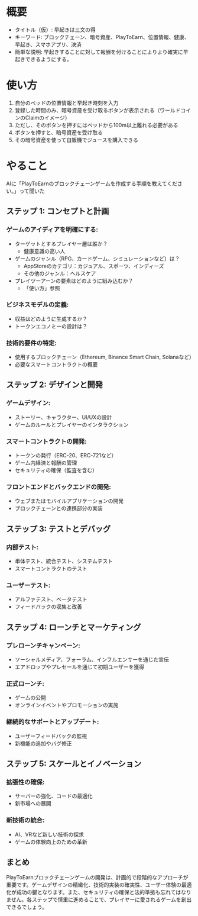 # 概要

- タイトル（仮）: 早起きは三文の得
- キーワード: ブロックチェーン、暗号資産、PlayToEarn、位置情報、健康、早起き、スマホアプリ、決済
- 簡単な説明: 早起きすることに対して報酬を付けることによりより確実に早起きできるようにする。

# 使い方

1. 自分のベッドの位置情報と早起き時刻を入力
2. 登録した時間のみ、暗号資産を受け取るボタンが表示される（ワールドコインのClaimのイメージ）
3. ただし、そのボタンを押すにはベッドから100m以上離れる必要がある
4. ボタンを押すと、暗号資産を受け取る
5. その暗号資産を使って自販機でジュースを購入できる

# やること

AIに「PlayToEarnのブロックチェーンゲームを作成する手順を教えてください。」って聞いた

## ステップ 1: コンセプトと計画
### ゲームのアイディアを明確にする:
- ターゲットとするプレイヤー層は誰か？
    - 健康意識の高い人
- ゲームのジャンル（RPG、カードゲーム、シミュレーションなど）は？
    - AppStoreのカテゴリ：カジュアル、スポーツ、インディーズ
    - その他のジャンル：ヘルスケア
- プレイツーアーンの要素はどのように組み込むか？
    - 「使い方」参照

### ビジネスモデルの定義:
- 収益はどのように生成するか？
- トークンエコノミーの設計は？

### 技術的要件の特定:
- 使用するブロックチェーン（Ethereum, Binance Smart Chain, Solanaなど）
- 必要なスマートコントラクトの概要

## ステップ 2: デザインと開発
### ゲームデザイン:
- ストーリー、キャラクター、UI/UXの設計
- ゲームのルールとプレイヤーのインタラクション

### スマートコントラクトの開発:
- トークンの発行（ERC-20、ERC-721など）
- ゲーム内経済と報酬の管理
- セキュリティの確保（監査を含む）

### フロントエンドとバックエンドの開発:
- ウェブまたはモバイルアプリケーションの開発
- ブロックチェーンとの連携部分の実装

## ステップ 3: テストとデバッグ
### 内部テスト:
- 単体テスト、統合テスト、システムテスト
- スマートコントラクトのテスト

### ユーザーテスト:
- アルファテスト、ベータテスト
- フィードバックの収集と改善

## ステップ 4: ローンチとマーケティング
### プレローンチキャンペーン:
- ソーシャルメディア、フォーラム、インフルエンサーを通じた宣伝
- エアドロップやプレセールを通じて初期ユーザーを獲得

### 正式ローンチ:
- ゲームの公開
- オンラインイベントやプロモーションの実施

### 継続的なサポートとアップデート:
- ユーザーフィードバックの監視
- 新機能の追加やバグ修正

## ステップ 5: スケールとイノベーション
### 拡張性の確保:
- サーバーの強化、コードの最適化
- 新市場への展開

### 新技術の統合:
- AI、VRなど新しい技術の探求
- ゲームの体験向上のための革新

## まとめ
PlayToEarnブロックチェーンゲームの開発は、計画的で段階的なアプローチが重要です。ゲームデザインの精緻化、技術的実装の確実性、ユーザー体験の最適化が成功の鍵となります。また、セキュリティの確保と法的準拠も忘れてはなりません。各ステップで慎重に進めることで、プレイヤーに愛されるゲームを創出できるでしょう。
